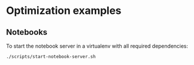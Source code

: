 # Optimization examples

## Notebooks

To start the notebook server in a virtualenv with all required dependencies:

```sh
./scripts/start-notebook-server.sh
```
